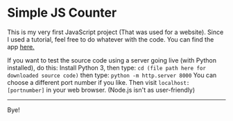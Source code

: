 # Simple JS Counter 
This is my very first JavaScript project (That was used for a website). Since I used a tutorial, feel free to do whatever with the code. You can find the app [here.](https://anicount.netlify.app)

If you want to test the source code using a server going live (with Python installed), do this:
Install Python 3, then type:
`cd (file path here for downloaded source code)`
then type:
`python -m http.server 8000`
You can choose a different port number if you like.
Then visit `localhost:[portnumber]` in your web browser.
(Node.js isn't as user-friendly)

__________________________________________________________________________________________________________
Bye!
 
